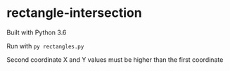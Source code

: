 # rectangle-intersection

Built with Python 3.6

Run with `py rectangles.py`

Second coordinate X and Y values must be higher than the first coordinate
